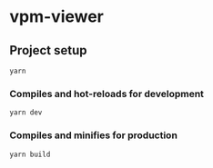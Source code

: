 # vpm-viewer

## Project setup

```
yarn
```

### Compiles and hot-reloads for development

```
yarn dev
```

### Compiles and minifies for production

```
yarn build
```
